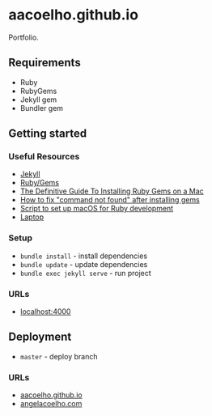 # aacoelho.github.io

Portfolio.

## Requirements

- Ruby
- RubyGems
- Jekyll gem
- Bundler gem

## Getting started

### Useful Resources

- [Jekyll](https://jekyllrb.com/docs/)
- [Ruby/Gems](https://stackoverflow.com/questions/51126403/you-dont-have-write-permissions-for-the-library-ruby-gems-2-3-0-directory-ma)
- [The Definitive Guide To Installing Ruby Gems on a Mac](https://www.moncefbelyamani.com/the-definitive-guide-to-installing-ruby-gems-on-a-mac/)
- [How to fix "command not found" after installing gems](https://www.moncefbelyamani.com/troubleshooting-command-not-found-in-the-terminal/)
- [Script to set up macOS for Ruby development](https://www.moncefbelyamani.com/ruby-script/)
- [Laptop](https://github.com/monfresh/laptop)

### Setup

- `bundle install` - install dependencies
- `bundle update` - update dependencies
- `bundle exec jekyll serve` - run project

### URLs

- [localhost:4000](http://localhost:4000/)

## Deployment

- `master` - deploy branch

### URLs

- [aacoelho.github.io](aacoelho.github.io)
- [angelacoelho.com](https://angelacoelho.com/)
